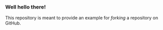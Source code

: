 ### Well hello there!

This repository is meant to provide an example for *forking* a repository on GitHub.


